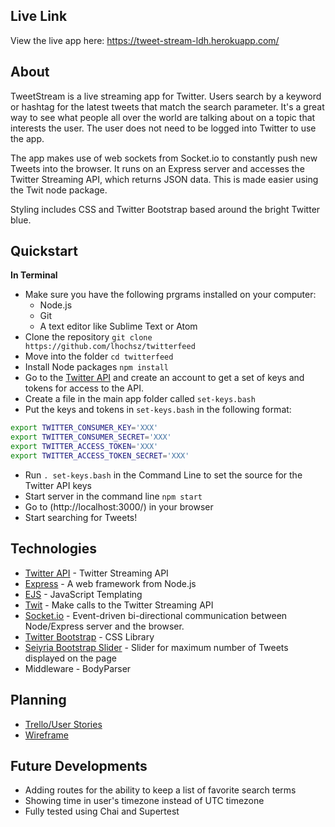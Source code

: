 ## Live Link
View the live app here: https://tweet-stream-ldh.herokuapp.com/

## About
TweetStream is a live streaming app for Twitter.  Users search by a keyword or hashtag for the latest tweets that match the search parameter.  It's a great way to see what people all over the world are talking about on a topic that interests the user. The user does not need to be logged into Twitter to use the app.

The app makes use of web sockets from Socket.io to constantly push new Tweets into the browser.  It runs on an Express server and accesses the Twitter Streaming API, which returns JSON data.  This is made easier using the Twit node package.

Styling includes CSS and Twitter Bootstrap based around the bright Twitter blue.

## Quickstart
**In Terminal**
* Make sure you have the following prgrams installed on your computer:
  * Node.js
  * Git
  * A text editor like Sublime Text or Atom
* Clone the repository
 `git clone https://github.com/lhochsz/twitterfeed`
* Move into the folder
`cd twitterfeed`
* Install Node packages
 `npm install`
* Go to the [Twitter API](https://apps.twitter.com/) and create an account to get a set of keys and tokens for access to the API.
* Create a file in the main app folder called `set-keys.bash`
* Put the keys and tokens in `set-keys.bash` in the following format:
```bash
export TWITTER_CONSUMER_KEY='XXX'
export TWITTER_CONSUMER_SECRET='XXX'
export TWITTER_ACCESS_TOKEN='XXX'
export TWITTER_ACCESS_TOKEN_SECRET='XXX'
```
* Run `. set-keys.bash` in the Command Line to set the source for the Twitter API keys
* Start server in the command line
 `npm start`
* Go to (http://localhost:3000/) in your browser
* Start searching for Tweets!

## Technologies
* [Twitter API](https://apps.twitter.com/) - Twitter Streaming API
* [Express](http://expressjs.com/) - A web framework from Node.js
* [EJS](http://www.embeddedjs.com/) - JavaScript Templating
* [Twit](https://github.com/ttezel/twit) - Make calls to the Twitter Streaming API
* [Socket.io](http://socket.io/) - Event-driven bi-directional communication between Node/Express server and the browser.
* [Twitter Bootstrap](http://getbootstrap.com/) - CSS Library
* [Seiyria Bootstrap Slider](https://github.com/seiyria/bootstrap-slider) - Slider for maximum number of Tweets displayed on the page
* Middleware - BodyParser

## Planning
* [Trello/User Stories](https://trello.com/b/eihaYAa6/twitter-app)
* [Wireframe](https://github.com/lhochsz/twitterfeed/blob/master/public/images/wireframe.JPG)

## Future Developments
* Adding routes for the ability to keep a list of favorite search terms
* Showing time in user's timezone instead of UTC timezone
* Fully tested using Chai and Supertest
